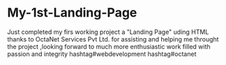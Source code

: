 # My-1st-Landing-Page
Just completed my firs working project a "Landing Page" uding HTML thanks to OctaNet Services Pvt Ltd. for assisting and helping me throught the project ,looking forward to much more enthusiastic work filled with passion and integrity hashtag#webdevelopment hashtag#octanet
